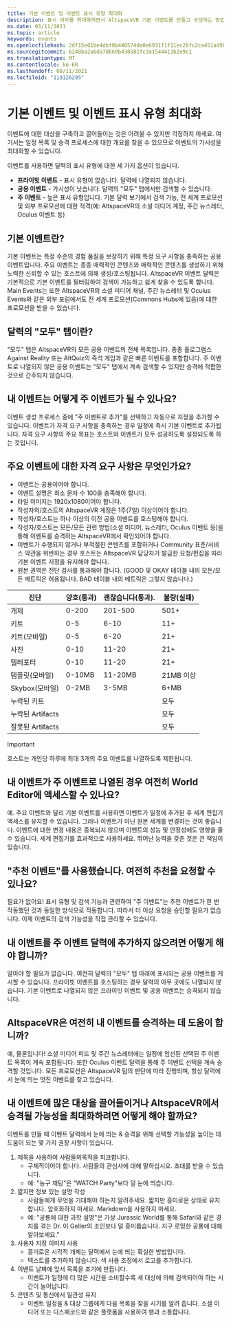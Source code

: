 ```yaml
---
title: 기본 이벤트 및 이벤트 표시 유형 최대화
description: 표시 여부를 최대화하면서 AltspaceVR 기본 이벤트를 만들고 구성하는 방법을 알아봅니다.
ms.date: 03/11/2021
ms.topic: article
keywords: events
ms.openlocfilehash: 2df15e01be4dbf0b440574da0e6931f1f11ec26fc2ca451ad98858db624e1f1f
ms.sourcegitcommit: b248ba2a6da7d669b430581fc3a1544413b2e9c1
ms.translationtype: MT
ms.contentlocale: ko-KR
ms.lasthandoff: 08/11/2021
ms.locfileid: "119126295"
---
```

# <a name="main-events-and-maximizing-event-visibility"></a>기본 이벤트 및 이벤트 표시 유형 최대화

이벤트에 대한 대상을 구축하고 끌어들이는 것은 어려울 수 있지만 걱정하지 마세요. 여기서는 일정 목록 및 승격 프로세스에 대한 개요를 찾을 수 있으므로 이벤트의 가시성을 최대화할 수 있습니다.

이벤트를 사용하면 달력의 표시 유형에 대한 세 가지 옵션이 있습니다.

* **프라이빗 이벤트** - 표시 유형이 없습니다. 달력에 나열되지 않습니다.
* **공용 이벤트** - 가시성이 낮습니다. 달력의 "모두" 탭에서만 검색할 수 있습니다.
* **주 이벤트** - 높은 표시 유형입니다. 기본 달력 보기에서 검색 가능, 전 세계 프로모션 및 외부 프로모션에 대한 적격(예: AltspaceVR의 소셜 미디어 계정, 주간 뉴스레터, Oculus 이벤트 등)

## <a name="what-are-main-events"></a>기본 이벤트란?

기본 이벤트는 특정 수준의 경험 품질을 보장하기 위해 특정 요구 사항을 충족하는 공용 이벤트입니다. 주요 이벤트는 종종 매력적인 콘텐츠와 매력적인 콘텐츠를 생성하기 위해 노력한 신뢰할 수 있는 호스트에 의해 생성/호스팅됩니다. AltspaceVR 이벤트 달력은 기본적으로 기본 이벤트를 필터링하여 검색이 가능하고 쉽게 찾을 수 있도록 합니다. Main Events는 또한 AltspaceVR의 소셜 미디어 채널, 주간 뉴스레터 및 Oculus Events와 같은 외부 포럼에서도 전 세계 프로모션(Commons Hubs에 있음)에 대한 프로모션을 받을 수 있습니다.

## <a name="what-is-the-all-tab-of-the-calendar"></a>달력의 "모두" 탭이란?

"모두" 탭은 AltspaceVR의 모든 공용 이벤트의 전체 목록입니다. 종종 홀로그램스 Against Reality 또는 AltQuiz의 즉석 게임과 같은 빠른 이벤트를 포함합니다. 주 이벤트로 나열되지 않은 공용 이벤트는 "모두" 탭에서 계속 검색할 수 있지만 승격에 적합한 것으로 간주되지 않습니다.

## <a name="how-can-my-event-become-a-main-event"></a>내 이벤트는 어떻게 주 이벤트가 될 수 있나요?

이벤트 생성 프로세스 중에 "주 이벤트로 추가"를 선택하고 자동으로 지정을 추가할 수 있습니다. 이벤트가 자격 요구 사항을 충족하는 경우 일정에 즉시 기본 이벤트로 추가됩니다. 자격 요구 사항의 주요 목표는 호스트와 이벤트가 모두 성공하도록 설정되도록 하는 것입니다.

## <a name="what-are-the-eligibility-requirements-for-main-events"></a>주요 이벤트에 대한 자격 요구 사항은 무엇인가요?

* 이벤트는 공용이어야 합니다.
* 이벤트 설명은 최소 문자 수 100을 충족해야 합니다.
* 타일 이미지는 1920x1080이어야 합니다.
* 작성자의/호스트의 AltspaceVR 계정은 1주(7일) 이상이어야 합니다.
* 작성자/호스트는 하나 이상의 이전 공용 이벤트를 호스팅해야 합니다.
* 작성자/호스트는 모든/모든 관련 방법(소셜 미디어, 뉴스레터, Oculus 이벤트 등)을 통해 이벤트를 승격하는 AltspaceVR에서 확인되어야 합니다.
* 이벤트가 수행되지 않거나 부적절한 콘텐츠를 포함하거나 Community 표준/서비스 약관을 위반하는 경우 호스트는 AltspaceVR 담당자가 발급한 요청/편집을 따라 기본 이벤트 지정을 유지해야 합니다.
* 원본 권역은 진단 검사를 통과해야 합니다. (GOOD 및 OKAY 테이블 내의 모든/모든 메트릭은 허용됩니다. BAD 테이블 내의 메트릭은 그렇지 않습니다.)

| 진단 | 양호(통과) | 괜찮습니다(통과). | 불량(실패) |
|---|---|---|---|
| 개체 | 0-200 | 201-500 | 501+ |
| 키트 | 0-5 | 6-10 | 11+ |
| 키트(모바일) | 0-5 | 6-20 | 21+ |
| 사진 | 0-10 | 11-20 | 21+ |
| 텔레포터 | 0-10 | 11-20 | 21+ |
| 템플릿(모바일) | 0-10MB | 11-20MB | 21MB 이상 |
| Skybox(모바일) | 0-2MB | 3-5MB | 6+MB |
| 누락된 키트 |  |  | 모두 |
| 누락된 Artifacts |  |  | 모두 |
| 잘못된 Artifacts |  |  | 모두 |

> [!IMPORTANT]
> 호스트는 개인당 하루에 최대 3개의 주요 이벤트를 나열하도록 제한됩니다.  

## <a name="will-i-still-have-access-to-the-world-editor-if-my-event-is-listed-as-a-main-event"></a>내 이벤트가 주 이벤트로 나열된 경우 여전히 World Editor에 액세스할 수 있나요?

예. 주요 이벤트와 달리 기본 이벤트를 사용하면 이벤트가 일정에 추가된 후 세계 편집기 액세스를 유지할 수 있습니다. 그러나 이벤트가 아닌 원본 세계를 변경하는 것이 좋습니다. 이벤트에 대한 변경 내용은 중복되지 않으며 이벤트의 성능 및 안정성에도 영향을 줄 수 있습니다. 세계 편집기를 효과적으로 사용하세요. 뛰어난 능력을 갖춘 것은 큰 책임이 있습니다.

## <a name="you-used-to-have-featured-events-can-i-still-request-to-be-featured"></a>"추천 이벤트"를 사용했습니다. 여전히 추천을 요청할 수 있나요?

필요가 없어요! 표시 유형 및 검색 기능과 관련하여 "주 이벤트"는 추천 이벤트가 한 번 작동했던 것과 동일한 방식으로 작동합니다. 따라서 더 이상 요청을 승인할 필요가 없습니다. 이제 이벤트의 검색 가능성을 직접 관리할 수 있습니다.

## <a name="what-if-i-dont-want-to-add-my-event-to-the-main-events-calendar"></a>내 이벤트를 주 이벤트 달력에 추가하지 않으려면 어떻게 해야 합니까?

알아야 할 필요가 없습니다. 여전히 달력의 "모두" 탭 아래에 표시되는 공용 이벤트를 게시할 수 있습니다. 프라이빗 이벤트를 호스팅하는 경우 달력의 아무 곳에도 나열되지 않습니다. 기본 이벤트로 나열되지 않은 프라이빗 이벤트 및 공용 이벤트는 승격되지 않습니다.

## <a name="will-altspacevr-still-help-promote-my-events"></a>AltspaceVR은 여전히 내 이벤트를 승격하는 데 도움이 합니까?

예, 물론입니다! 소셜 미디어 피드 및 주간 뉴스레터에는 일정에 엄선된 선택된 주 이벤트 목록이 계속 포함됩니다. 또한 Oculus 이벤트 달력을 통해 주 이벤트 선택을 계속 승격할 것입니다. 모든 프로모션은 AltspaceVR 팀의 판단에 따라 진행되며, 항상 달력에서 눈에 띄는 멋진 이벤트를 찾고 있습니다.

## <a name="how-can-i-maximize-my-chances-of-attracting-a-large-audience-to-my-event-or-being-promoted-by-altspacevr"></a>내 이벤트에 많은 대상을 끌어들이거나 AltspaceVR에서 승격될 가능성을 최대화하려면 어떻게 해야 할까요?

이벤트를 만들 때 이벤트 달력에서 눈에 띄는 & 승격을 위해 선택할 가능성을 높이는 데 도움이 되는 몇 가지 권장 사항이 있습니다.

1. 제목을 사용하여 사람들의목적을 피크합니다.
    * 구체적이어야 합니다. 사람들의 관심사에 대해 말하십시오. 초대를 받을 수 있습니다.
    * 예: "농구 채팅"은 "WATCH Party"보다 덜 눈에 띄습니다.
2. 짧지만 정보 있는 설명 작성
    * 사람들에게 무엇을 기대해야 하는지 알려주세요. 짧지만 흥미로운 상태로 유지합니다. 암호화하지 마세요. Markdown을 사용하지 마세요.
    * 예: "공룡에 대한 과학 설명"은 가상 Jurassic World를 통해 Safari와 같은 경치를 겪는 Dr. 이 Geller의 조인보다 덜 흥미롭습니다. 지구 로밍한 공룡에 대해 알아보세요."
3. 사용자 지정 이미지 사용
    * 흥미로운 시각적 개체는 달력에서 눈에 띄는 확실한 방법입니다.
    * 텍스트를 추가하지 않습니다. 색 사용 조정에서 로고를 추가합니다.
4. 이벤트 날짜에 앞서 목록을 조기에 만듭니다.
    * 이벤트가 일정에 더 많은 시간을 소비할수록 새 대상에 의해 검색되어야 하는 시간이 늘어납니다.
5. 콘텐츠 및 통신에서 일관성 유지
    * 이벤트 일정을 & 대상 그룹에게 다음 목록을 찾을 시기를 알려 줍니다. 소셜 미디어 또는 디스패코드와 같은 플랫폼을 사용하여 팬과 소통합니다.